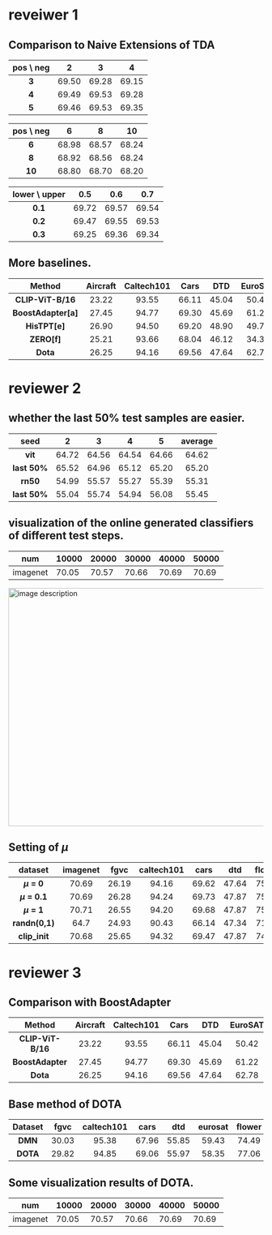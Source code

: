 # reveiwer 1
## Comparison to Naive Extensions of TDA
| pos \ neg | 2    | 3    | 4    |
|:--------:|:----:|:----:|:----:|
| **3**        | 69.50 | 69.28 | 69.15 |
| **4**        | 69.49 | 69.53 | 69.28 |
| **5**        | 69.46 | 69.53 | 69.35 |

| pos \ neg | 6     | 8     | 10    |
|:---------:|:-----:|:-----:|:-----:|
| **6**     | 68.98 | 68.57 | 68.24 |
| **8**     | 68.92 | 68.56 | 68.24 |
| **10**    | 68.80 | 68.70 | 68.20 |

| lower \ upper | 0.5  | 0.6  | 0.7  |
|:------------:|:----:|:----:|:----:|
| **0.1**          | 69.72 | 69.57 | 69.54 |
| **0.2**          | 69.47 | 69.55 | 69.53 |
| **0.3**          | 69.25 | 69.36 | 69.34 |




## More baselines. 

| Method           | Aircraft | Caltech101 | Cars  | DTD   | EuroSAT | Flower102 | Food101 | Pets   | SUN397 | UCF101 | Average |
|:----------------:|:--------:|:----------:|:-----:|:-----:|:-------:|:--------:|:-------:|:------:|:------:|:------:|:-------:|
| **CLIP-ViT-B/16** |  23.22   |   93.55    | 66.11 | 45.04 | 50.42   |  66.99   |  82.86  |  86.92 |  65.63 |  65.16 |  64.59  |
| **BoostAdapter[a]**  | 27.45 | 94.77 | 69.30 | 45.69 | 61.22 | 71.66 | 87.17 | 89.51 | 68.09 | 71.93 | 68.68 |
| **HisTPT[e]**        | 26.90 | 94.50 | 69.20 | 48.90 | 49.70 | 71.20 | 89.30 | 89.10 | 67.20 | 70.10 | 67.60 |
| **ZERO[f]**          | 25.21 | 93.66 | 68.04 | 46.12 | 34.33 | 67.68 | 86.53 | 87.75 | 65.03 | 67.77 | 64.21 |
| **Dota**         |  26.25   |   94.16    | 69.56 | 47.64 | 62.78   |  75.23   |  87.08  |  92.01 |  69.80 |  72.54 |  69.71  |

# reviewer 2
## whether the last 50% test samples are easier.

| seed         |    2    |    3    |    4    |    5    |  average  |
|:------------:|:-------:|:-------:|:-------:|:-------:|:---------:|
| **vit**      |  64.72  |  64.56  |  64.54  |  64.66  |  64.62    |
| **last 50%** |  65.52  |  64.96  |  65.12  |  65.20  |  65.20    |
| **rn50**     |  54.99  |  55.57  |  55.27  |  55.39  |  55.31    |
| **last 50%** |  55.04  |  55.74  |  54.94  |  56.08  |  55.45    |


## visualization of the online generated classifiers of different test steps.
| num    | 10000  | 20000  | 30000  | 40000  | 50000  |
|--------|--------|--------|--------|--------|--------|
| imagenet | 70.05  | 70.57  | 70.66  | 70.69  | 70.69  |


<img width="600" height="470" alt="image description" src="https://github.com/user-attachments/assets/023b1dfa-532f-4432-9d63-4f28cd832050" />

## Setting of $\mu$

| dataset   | imagenet | fgvc  | caltech101 | cars  | dtd   | flower | food101 | sun397 | ucf101 | average |
|:---------:|:--------:|:-----:|:----------:|:-----:|:-----:|:------:|:-------:|:------:|:------:|:-------:|
| **$\mu$ = 0** | 70.69    | 26.19 | 94.16      | 69.62 | 47.64 | 75.31  | 87.07   | 69.79  | 72.56  | 68.11   |
| **$\mu$ = 0.1** | 70.69  | 26.28 | 94.24      | 69.73 | 47.87 | 75.23  | 87.03   | 69.77  | 72.43  | 68.14   |
| **$\mu$ = 1**  | 70.71   | 26.55 | 94.20      | 69.68 | 47.87 | 75.03  | 87.03   | 69.80  | 72.38  | 68.14   |
| **randn(0,1)** | 64.7   | 24.93 | 90.43      | 66.14 | 47.34 | 71.54  | 86.73   | 64.71  | 68.78  | 65.03   |
| **clip_init**  | 70.68  | 25.65 | 94.32      | 69.47 | 47.87 | 74.58  | 87.02   | 69.69  | 72.09  | 67.93   |

# reviewer 3
## Comparison with BoostAdapter

| Method           | Aircraft | Caltech101 | Cars  | DTD   | EuroSAT | Flower102 | Food101 | Pets   | SUN397 | UCF101 | Average |
|:----------------:|:--------:|:----------:|:-----:|:-----:|:-------:|:--------:|:-------:|:------:|:------:|:------:|:-------:|
| **CLIP-ViT-B/16** |  23.22   |   93.55    | 66.11 | 45.04 | 50.42   |  66.99   |  82.86  |  86.92 |  65.63 |  65.16 |  64.59  |
| **BoostAdapter** |  27.45   |   94.77    | 69.30 | 45.69 | 61.22   |  71.66   |  87.17  |  89.51 |  68.09 |  71.93 |  68.68  |
| **Dota**         |  26.25   |   94.16    | 69.56 | 47.64 | 62.78   |  75.23   |  87.08  |  92.01 |  69.80 |  72.54 |  69.71  |


## Base method of DOTA

| Dataset   |  fgvc  | caltech101 | cars  | dtd   | eurosat | flower | food101 | pets  | sun397 | ucf101 | average |
|:---------:|:-----:|:----------:|:-----:|:-----:|:-------:|:------:|:-------:|:-----:|:------:|:------:|:-------:|
| **DMN**   |   30.03 |    95.38   | 67.96 | 55.85 |  59.43  | 74.49  |  85.08  | 92.04 | 70.18  | 72.51  |  70.30  |
| **DOTA**  |   29.82  |    94.85  | 69.06 | 55.97 |  58.35  | 77.06  |  87.07  | 92.40  | 70.97  | 74.86  |  71.04   |


## Some visualization results of DOTA.

| num    | 10000  | 20000  | 30000  | 40000  | 50000  |
|--------|--------|--------|--------|--------|--------|
| imagenet | 70.05  | 70.57  | 70.66  | 70.69  | 70.69  |

